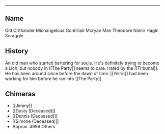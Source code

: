 --------------------------------------------------------------------------------
## Name
Old Crithander Michangelous Gontilliair Mcryan Man Theodore Namir Hagin Scraggle

## History
An old man who started bartering for souls. He's definitely trying to become a Lich, but nobody in [[The Party]] seems to care. Hated by the [[Tribunal]]. He has been around since before the dawn of time. [[Yelric]] had been working for him before he ran into [[The Party]]. 
## Chimeras
* [[Jimmy]]
* [[Dusty (Deceased)]]
* [[Dennis (Deceased)]]
* [[Simone (Deceased)]]
* Approx. 4996 Others